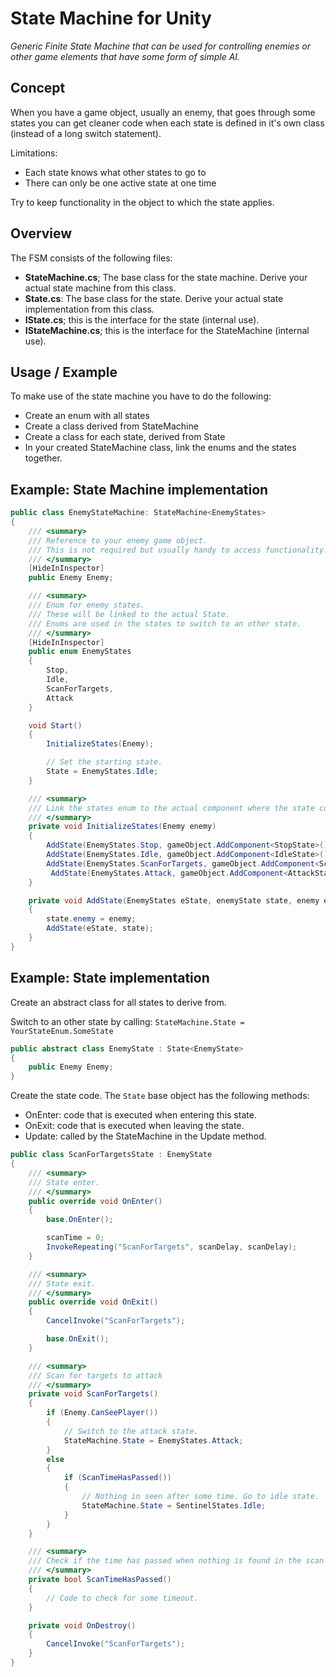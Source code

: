 # State Machine for Unity

*Generic Finite State Machine that can be used for controlling enemies or other game elements that have some form of simple AI.*

## Concept

When you have a game object, usually an enemy, that goes through some states you can get cleaner code when each state is defined in it's own class (instead of a long switch statement).

Limitations:
- Each state knows what other states to go to
- There can only be one active state at one time

Try to keep functionality in the object to which the state applies.

## Overview

The FSM consists of the following files:
- **StateMachine.cs**; The base class for the state machine. Derive your actual state machine from this class.
- **State.cs**: The base class for the state. Derive your actual state implementation from this class.
- **IState.cs**; this is the interface for the state (internal use).
- **IStateMachine.cs**; this is the interface for the StateMachine (internal use).

## Usage / Example

To make use of the state machine you have to do the following:
- Create an enum with all states
- Create a class derived from StateMachine
- Create a class for each state, derived from State
- In your created StateMachine class, link the enums and the states together.

## Example: State Machine implementation


```C#
public class EnemyStateMachine: StateMachine<EnemyStates>
{
    /// <summary>
    /// Reference to your enemy game object.
    /// This is not required but usually handy to access functionality.
    /// </summary>
    [HideInInspector]
    public Enemy Enemy;

    /// <summary>
    /// Enum for enemy states.
    /// These will be linked to the actual State.
    /// Enums are used in the states to switch to an other state.
    /// </summary>
    [HideInInspector]
    public enum EnemyStates
    {
        Stop,
        Idle,
        ScanForTargets,
        Attack
    }

    void Start()
    {
        InitializeStates(Enemy);

        // Set the starting state.
        State = EnemyStates.Idle;
    }

    /// <summary>
    /// Link the states enum to the actual component where the state code is implemented.
    /// </summary>
    private void InitializeStates(Enemy enemy)
    {
        AddState(EnemyStates.Stop, gameObject.AddComponent<StopState>(), enemy);
        AddState(EnemyStates.Idle, gameObject.AddComponent<IdleState>(), enemy);
        AddState(EnemyStates.ScanForTargets, gameObject.AddComponent<ScanForTargetsState>(), enemy);
         AddState(EnemyStates.Attack, gameObject.AddComponent<AttackState>(), enemy);
    }

    private void AddState(EnemyStates eState, enemyState state, enemy enemy)
    {
        state.enemy = enemy;
        AddState(eState, state);
    }
}
```

## Example: State implementation

Create an abstract class for all states to derive from.

Switch to an other state by calling: `StateMachine.State = YourStateEnum.SomeState` 

```C#
public abstract class EnemyState : State<EnemyState>
{
    public Enemy Enemy;
}
```

Create the state code.
The `State` base object has the following methods:

- OnEnter: code that is executed when entering this state.
- OnExit: code that is executed when leaving the state.
- Update: called by the StateMachine in the Update method.

```C#
public class ScanForTargetsState : EnemyState
{
    /// <summary>
    /// State enter.
    /// </summary>
    public override void OnEnter()
    {
        base.OnEnter();

        scanTime = 0;
        InvokeRepeating("ScanForTargets", scanDelay, scanDelay);
    }

    /// <summary>
    /// State exit.
    /// </summary>
    public override void OnExit()
    {
        CancelInvoke("ScanForTargets");

        base.OnExit();
    }

    /// <summary>
    /// Scan for targets to attack
    /// </summary>
    private void ScanForTargets()
    {
        if (Enemy.CanSeePlayer())
        {
            // Switch to the attack state.
            StateMachine.State = EnemyStates.Attack;
        }
        else
        {
            if (ScanTimeHasPassed())
            {
                // Nothing in seen after some time. Go to idle state.
                StateMachine.State = SentinelStates.Idle;
            }
        }
    }

    /// <summary>
    /// Check if the time has passed when nothing is found in the scan area.
    /// </summary>
    private bool ScanTimeHasPassed()
    {
        // Code to check for some timeout.
    }

    private void OnDestroy()
    {
        CancelInvoke("ScanForTargets");
    }
}
```